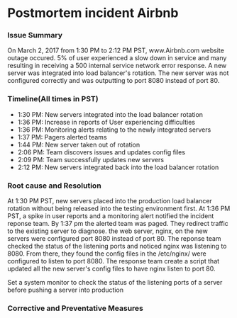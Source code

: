 <h1>Postmortem incident Airbnb</h1>
<h3>Issue Summary</h3>
<p>On March 2, 2017 from 1:30 PM to 2:12 PM PST, www.Airbnb.com website outage occured. 5% of user experienced a slow down in service and many resulting in receiving a 500 internal service network error response. A new server was integrated into load balancer's rotation. The new server was not configured correctly and was outputting to port 8080 instead of port 80.</p>
<h3>Timeline(All times in PST)</h3>
<ul>
	<li>1:30 PM: New servers integrated into the load balancer rotation</li>
	<li>1:36 PM: Increase in reports of User experiencing difficulties</li>
	<li>1:36 PM: Monitoring alerts relating to the newly integrated servers</li>
	<li>1:37 PM: Pagers alerted teams</li>
	<li>1:44 PM: New server taken out of rotation</li>
	<li>2:06 PM: Team discovers issues and updates config files</li>
	<li>2:09 PM: Team successfully updates new servers</li>
	<li>2:12 PM: New servers integrated back into the load balancer rotation</li>
</ul>
<h3>Root cause and Resolution</h3>
<p>
At 1:30 PM PST, new servers placed into the production load balancer rotation without being released into the testing environment first. At 1:36 PM PST, a spike in user reports and a monitoring alert notified the incident reponse team. By 1:37 pm the alerted team was paged. They redirect traffic to the existing server to diagnose.  the web server, nginx, on the new servers were configured port 8080 instead of port 80. The reponse team checked the status of the listening ports and noticed nginx was listening to 8080. From there, they found the config files in the /etc/nginx/ were configured to listen to port 8080. The response team create a script that updated all the new server's config files to have nginx listen to port 80. 

Set a system monitor to check the status of the listening ports of a server before pushing a server into production
</p>

<h3>Corrective and Preventative Measures</h3>
<p>

</p>
